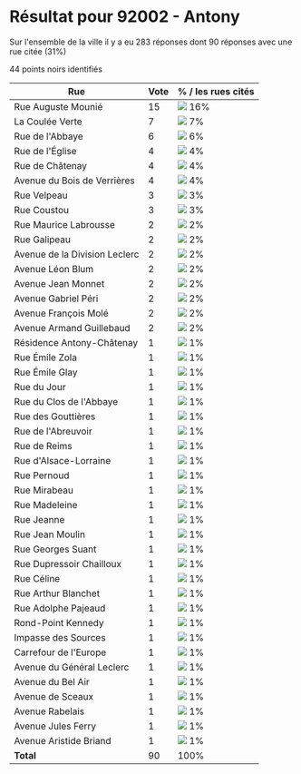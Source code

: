 # Résultat pour 92002 - Antony

Sur l'ensemble de la ville il y a eu 283 réponses dont 90 réponses avec une rue citée (31%)

44 points noirs identifiés

| Rue | Vote | % / les rues cités|
|-----|------|-------------------|
| Rue Auguste Mounié | 15 | <img src="../../img/bar_16.gif" />&nbsp;16%|
| La Coulée Verte | 7 | <img src="../../img/bar_7.gif" />&nbsp;7%|
| Rue de l'Abbaye | 6 | <img src="../../img/bar_6.gif" />&nbsp;6%|
| Rue de l'Église | 4 | <img src="../../img/bar_4.gif" />&nbsp;4%|
| Rue de Châtenay | 4 | <img src="../../img/bar_4.gif" />&nbsp;4%|
| Avenue du Bois de Verrières | 4 | <img src="../../img/bar_4.gif" />&nbsp;4%|
| Rue Velpeau | 3 | <img src="../../img/bar_3.gif" />&nbsp;3%|
| Rue Coustou | 3 | <img src="../../img/bar_3.gif" />&nbsp;3%|
| Rue Maurice Labrousse | 2 | <img src="../../img/bar_2.gif" />&nbsp;2%|
| Rue Galipeau | 2 | <img src="../../img/bar_2.gif" />&nbsp;2%|
| Avenue de la Division Leclerc | 2 | <img src="../../img/bar_2.gif" />&nbsp;2%|
| Avenue Léon Blum | 2 | <img src="../../img/bar_2.gif" />&nbsp;2%|
| Avenue Jean Monnet | 2 | <img src="../../img/bar_2.gif" />&nbsp;2%|
| Avenue Gabriel Péri | 2 | <img src="../../img/bar_2.gif" />&nbsp;2%|
| Avenue François Molé | 2 | <img src="../../img/bar_2.gif" />&nbsp;2%|
| Avenue Armand Guillebaud | 2 | <img src="../../img/bar_2.gif" />&nbsp;2%|
| Résidence Antony-Châtenay | 1 | <img src="../../img/bar_1.gif" />&nbsp;1%|
| Rue Émile Zola | 1 | <img src="../../img/bar_1.gif" />&nbsp;1%|
| Rue Émile Glay | 1 | <img src="../../img/bar_1.gif" />&nbsp;1%|
| Rue du Jour | 1 | <img src="../../img/bar_1.gif" />&nbsp;1%|
| Rue du Clos de l'Abbaye | 1 | <img src="../../img/bar_1.gif" />&nbsp;1%|
| Rue des Gouttières | 1 | <img src="../../img/bar_1.gif" />&nbsp;1%|
| Rue de l'Abreuvoir | 1 | <img src="../../img/bar_1.gif" />&nbsp;1%|
| Rue de Reims | 1 | <img src="../../img/bar_1.gif" />&nbsp;1%|
| Rue d'Alsace-Lorraine | 1 | <img src="../../img/bar_1.gif" />&nbsp;1%|
| Rue Pernoud | 1 | <img src="../../img/bar_1.gif" />&nbsp;1%|
| Rue Mirabeau | 1 | <img src="../../img/bar_1.gif" />&nbsp;1%|
| Rue Madeleine | 1 | <img src="../../img/bar_1.gif" />&nbsp;1%|
| Rue Jeanne | 1 | <img src="../../img/bar_1.gif" />&nbsp;1%|
| Rue Jean Moulin | 1 | <img src="../../img/bar_1.gif" />&nbsp;1%|
| Rue Georges Suant | 1 | <img src="../../img/bar_1.gif" />&nbsp;1%|
| Rue Dupressoir Chailloux | 1 | <img src="../../img/bar_1.gif" />&nbsp;1%|
| Rue Céline | 1 | <img src="../../img/bar_1.gif" />&nbsp;1%|
| Rue Arthur Blanchet | 1 | <img src="../../img/bar_1.gif" />&nbsp;1%|
| Rue Adolphe Pajeaud | 1 | <img src="../../img/bar_1.gif" />&nbsp;1%|
| Rond-Point Kennedy | 1 | <img src="../../img/bar_1.gif" />&nbsp;1%|
| Impasse des Sources | 1 | <img src="../../img/bar_1.gif" />&nbsp;1%|
| Carrefour de l'Europe | 1 | <img src="../../img/bar_1.gif" />&nbsp;1%|
| Avenue du Général Leclerc | 1 | <img src="../../img/bar_1.gif" />&nbsp;1%|
| Avenue du Bel Air | 1 | <img src="../../img/bar_1.gif" />&nbsp;1%|
| Avenue de Sceaux | 1 | <img src="../../img/bar_1.gif" />&nbsp;1%|
| Avenue Rabelais | 1 | <img src="../../img/bar_1.gif" />&nbsp;1%|
| Avenue Jules Ferry | 1 | <img src="../../img/bar_1.gif" />&nbsp;1%|
| Avenue Aristide Briand | 1 | <img src="../../img/bar_1.gif" />&nbsp;1%|
| **Total** | 90 | 100%|
